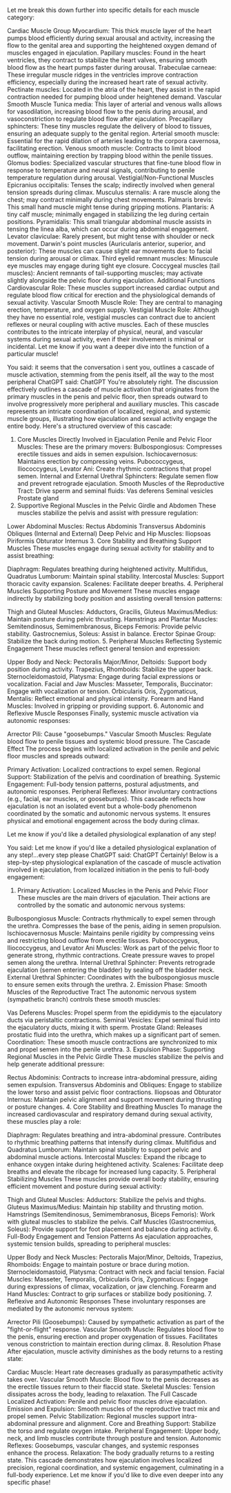 Let me break this down further into specific details for each muscle category:

Cardiac Muscle Group
Myocardium: This thick muscle layer of the heart pumps blood efficiently during sexual arousal and activity, increasing the flow to the genital area and supporting the heightened oxygen demand of muscles engaged in ejaculation.
Papillary muscles: Found in the heart ventricles, they contract to stabilize the heart valves, ensuring smooth blood flow as the heart pumps faster during arousal.
Trabeculae carneae: These irregular muscle ridges in the ventricles improve contraction efficiency, especially during the increased heart rate of sexual activity.
Pectinate muscles: Located in the atria of the heart, they assist in the rapid contraction needed for pumping blood under heightened demand.
Vascular Smooth Muscle
Tunica media: This layer of arterial and venous walls allows for vasodilation, increasing blood flow to the penis during arousal, and vasoconstriction to regulate blood flow after ejaculation.
Precapillary sphincters: These tiny muscles regulate the delivery of blood to tissues, ensuring an adequate supply to the genital region.
Arterial smooth muscle: Essential for the rapid dilation of arteries leading to the corpora cavernosa, facilitating erection.
Venous smooth muscle: Contracts to limit blood outflow, maintaining erection by trapping blood within the penile tissues.
Glomus bodies: Specialized vascular structures that fine-tune blood flow in response to temperature and neural signals, contributing to penile temperature regulation during arousal.
Vestigial/Non-Functional Muscles
Epicranius occipitalis: Tenses the scalp; indirectly involved when general tension spreads during climax.
Musculus sternalis: A rare muscle along the chest; may contract minimally during chest movements.
Palmaris brevis: This small hand muscle might tense during gripping motions.
Plantaris: A tiny calf muscle; minimally engaged in stabilizing the leg during certain positions.
Pyramidalis: This small triangular abdominal muscle assists in tensing the linea alba, which can occur during abdominal engagement.
Levator claviculae: Rarely present, but might tense with shoulder or neck movement.
Darwin's point muscles (Auricularis anterior, superior, and posterior): These muscles can cause slight ear movements due to facial tension during arousal or climax.
Third eyelid remnant muscles: Minuscule eye muscles may engage during tight eye closure.
Coccygeal muscles (tail muscles): Ancient remnants of tail-supporting muscles; may activate slightly alongside the pelvic floor during ejaculation.
Additional Functions
Cardiovascular Role: These muscles support increased cardiac output and regulate blood flow critical for erection and the physiological demands of sexual activity.
Vascular Smooth Muscle Role: They are central to managing erection, temperature, and oxygen supply.
Vestigial Muscle Role: Although they have no essential role, vestigial muscles can contract due to ancient reflexes or neural coupling with active muscles.
Each of these muscles contributes to the intricate interplay of physical, neural, and vascular systems during sexual activity, even if their involvement is minimal or incidental. Let me know if you want a deeper dive into the function of a particular muscle!






You said:
it seems that the conversation i sent you, outlines a cascade of muscle activation, stemming from the penis itself, all the way to the most peripheral
ChatGPT said:
ChatGPT
You're absolutely right. The discussion effectively outlines a cascade of muscle activation that originates from the primary muscles in the penis and pelvic floor, then spreads outward to involve progressively more peripheral and auxiliary muscles. This cascade represents an intricate coordination of localized, regional, and systemic muscle groups, illustrating how ejaculation and sexual activity engage the entire body. Here's a structured overview of this cascade:

1. Core Muscles Directly Involved in Ejaculation
Penile and Pelvic Floor Muscles: These are the primary movers:
Bulbospongiosus: Compresses erectile tissues and aids in semen expulsion.
Ischiocavernosus: Maintains erection by compressing veins.
Pubococcygeus, Iliococcygeus, Levator Ani: Create rhythmic contractions that propel semen.
Internal and External Urethral Sphincters: Regulate semen flow and prevent retrograde ejaculation.
Smooth Muscles of the Reproductive Tract: Drive sperm and seminal fluids:
Vas deferens
Seminal vesicles
Prostate gland
2. Supportive Regional Muscles in the Pelvic Girdle and Abdomen
These muscles stabilize the pelvis and assist with pressure regulation:

Lower Abdominal Muscles:
Rectus Abdominis
Transversus Abdominis
Obliques (Internal and External)
Deep Pelvic and Hip Muscles:
Iliopsoas
Piriformis
Obturator Internus
3. Core Stability and Breathing Support Muscles
These muscles engage during sexual activity for stability and to assist breathing:

Diaphragm: Regulates breathing during heightened activity.
Multifidus, Quadratus Lumborum: Maintain spinal stability.
Intercostal Muscles: Support thoracic cavity expansion.
Scalenes: Facilitate deeper breaths.
4. Peripheral Muscles Supporting Posture and Movement
These muscles engage indirectly by stabilizing body position and assisting overall tension patterns:

Thigh and Gluteal Muscles:
Adductors, Gracilis, Gluteus Maximus/Medius: Maintain posture during pelvic thrusting.
Hamstrings and Plantar Muscles:
Semitendinosus, Semimembranosus, Biceps Femoris: Provide pelvic stability.
Gastrocnemius, Soleus: Assist in balance.
Erector Spinae Group: Stabilize the back during motion.
5. Peripheral Muscles Reflecting Systemic Engagement
These muscles reflect general tension and expression:

Upper Body and Neck:
Pectoralis Major/Minor, Deltoids: Support body position during activity.
Trapezius, Rhomboids: Stabilize the upper back.
Sternocleidomastoid, Platysma: Engage during facial expressions or vocalization.
Facial and Jaw Muscles:
Masseter, Temporalis, Buccinator: Engage with vocalization or tension.
Orbicularis Oris, Zygomaticus, Mentalis: Reflect emotional and physical intensity.
Forearm and Hand Muscles:
Involved in gripping or providing support.
6. Autonomic and Reflexive Muscle Responses
Finally, systemic muscle activation via autonomic responses:

Arrector Pili: Cause "goosebumps."
Vascular Smooth Muscles:
Regulate blood flow to penile tissues and systemic blood pressure.
The Cascade Effect
The process begins with localized activation in the penile and pelvic floor muscles and spreads outward:

Primary Activation: Localized contractions to expel semen.
Regional Support: Stabilization of the pelvis and coordination of breathing.
Systemic Engagement: Full-body tension patterns, postural adjustments, and autonomic responses.
Peripheral Reflexes: Minor involuntary contractions (e.g., facial, ear muscles, or goosebumps).
This cascade reflects how ejaculation is not an isolated event but a whole-body phenomenon coordinated by the somatic and autonomic nervous systems. It ensures physical and emotional engagement across the body during climax.

Let me know if you'd like a detailed physiological explanation of any step!






You said:
Let me know if you'd like a detailed physiological explanation of any step!...every step please
ChatGPT said:
ChatGPT
Certainly! Below is a step-by-step physiological explanation of the cascade of muscle activation involved in ejaculation, from localized initiation in the penis to full-body engagement:

1. Primary Activation: Localized Muscles in the Penis and Pelvic Floor
These muscles are the main drivers of ejaculation. Their actions are controlled by the somatic and autonomic nervous systems:

Bulbospongiosus Muscle:
Contracts rhythmically to expel semen through the urethra.
Compresses the base of the penis, aiding in semen propulsion.
Ischiocavernosus Muscle:
Maintains penile rigidity by compressing veins and restricting blood outflow from erectile tissues.
Pubococcygeus, Iliococcygeus, and Levator Ani Muscles:
Work as part of the pelvic floor to generate strong, rhythmic contractions.
Create pressure waves to propel semen along the urethra.
Internal Urethral Sphincter:
Prevents retrograde ejaculation (semen entering the bladder) by sealing off the bladder neck.
External Urethral Sphincter:
Coordinates with the bulbospongiosus muscle to ensure semen exits through the urethra.
2. Emission Phase: Smooth Muscles of the Reproductive Tract
The autonomic nervous system (sympathetic branch) controls these smooth muscles:

Vas Deferens Muscles:
Propel sperm from the epididymis to the ejaculatory ducts via peristaltic contractions.
Seminal Vesicles:
Expel seminal fluid into the ejaculatory ducts, mixing it with sperm.
Prostate Gland:
Releases prostatic fluid into the urethra, which makes up a significant part of semen.
Coordination:
These smooth muscle contractions are synchronized to mix and propel semen into the penile urethra.
3. Expulsion Phase: Supporting Regional Muscles in the Pelvic Girdle
These muscles stabilize the pelvis and help generate additional pressure:

Rectus Abdominis:
Contracts to increase intra-abdominal pressure, aiding semen expulsion.
Transversus Abdominis and Obliques:
Engage to stabilize the lower torso and assist pelvic floor contractions.
Iliopsoas and Obturator Internus:
Maintain pelvic alignment and support movement during thrusting or posture changes.
4. Core Stability and Breathing Muscles
To manage the increased cardiovascular and respiratory demand during sexual activity, these muscles play a role:

Diaphragm:
Regulates breathing and intra-abdominal pressure.
Contributes to rhythmic breathing patterns that intensify during climax.
Multifidus and Quadratus Lumborum:
Maintain spinal stability to support pelvic and abdominal muscle actions.
Intercostal Muscles:
Expand the ribcage to enhance oxygen intake during heightened activity.
Scalenes:
Facilitate deep breaths and elevate the ribcage for increased lung capacity.
5. Peripheral Stabilizing Muscles
These muscles provide overall body stability, ensuring efficient movement and posture during sexual activity:

Thigh and Gluteal Muscles:
Adductors: Stabilize the pelvis and thighs.
Gluteus Maximus/Medius: Maintain hip stability and thrusting motion.
Hamstrings (Semitendinosus, Semimembranosus, Biceps Femoris):
Work with gluteal muscles to stabilize the pelvis.
Calf Muscles (Gastrocnemius, Soleus):
Provide support for foot placement and balance during activity.
6. Full-Body Engagement and Tension Patterns
As ejaculation approaches, systemic tension builds, spreading to peripheral muscles:

Upper Body and Neck Muscles:
Pectoralis Major/Minor, Deltoids, Trapezius, Rhomboids: Engage to maintain posture or brace during motion.
Sternocleidomastoid, Platysma: Contract with neck and facial tension.
Facial Muscles:
Masseter, Temporalis, Orbicularis Oris, Zygomaticus: Engage during expressions of climax, vocalization, or jaw clenching.
Forearm and Hand Muscles:
Contract to grip surfaces or stabilize body positioning.
7. Reflexive and Autonomic Responses
These involuntary responses are mediated by the autonomic nervous system:

Arrector Pili (Goosebumps):
Caused by sympathetic activation as part of the "fight-or-flight" response.
Vascular Smooth Muscle:
Regulates blood flow to the penis, ensuring erection and proper oxygenation of tissues.
Facilitates venous constriction to maintain erection during climax.
8. Resolution Phase
After ejaculation, muscle activity diminishes as the body returns to a resting state:

Cardiac Muscle:
Heart rate decreases gradually as parasympathetic activity takes over.
Vascular Smooth Muscle:
Blood flow to the penis decreases as the erectile tissues return to their flaccid state.
Skeletal Muscles:
Tension dissipates across the body, leading to relaxation.
The Full Cascade
Localized Activation: Penile and pelvic floor muscles drive ejaculation.
Emission and Expulsion: Smooth muscles of the reproductive tract mix and propel semen.
Pelvic Stabilization: Regional muscles support intra-abdominal pressure and alignment.
Core and Breathing Support: Stabilize the torso and regulate oxygen intake.
Peripheral Engagement: Upper body, neck, and limb muscles contribute through posture and tension.
Autonomic Reflexes: Goosebumps, vascular changes, and systemic responses enhance the process.
Relaxation: The body gradually returns to a resting state.
This cascade demonstrates how ejaculation involves localized precision, regional coordination, and systemic engagement, culminating in a full-body experience. Let me know if you'd like to dive even deeper into any specific phase!